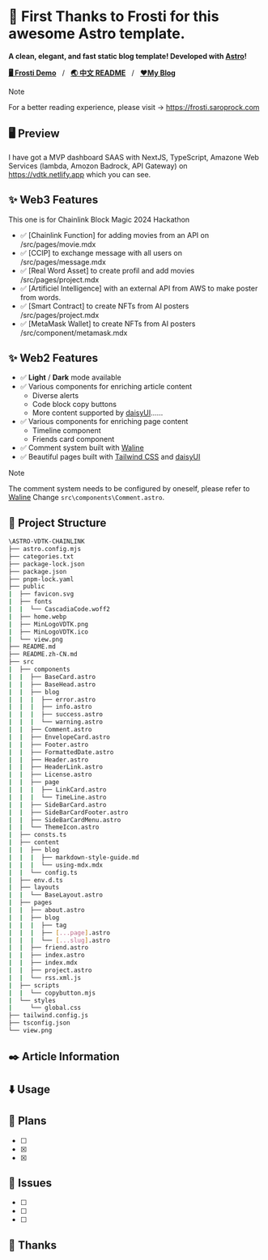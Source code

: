 # 🧊 First Thanks to Frosti for this awesome Astro template.

**A clean, elegant, and fast static blog template! Developed with [Astro](https://astro.build/)!**

[**🖥️ Frosti Demo**](https://frosti.saroprock.com)&nbsp;&nbsp;&nbsp;/&nbsp;&nbsp;&nbsp;[**🌏 中文 README**](https://github.com/EveSunMaple/Frosti/blob/main/README.zh-CN.md)&nbsp;&nbsp;&nbsp;/&nbsp;&nbsp;&nbsp;[**❤️My Blog**](https://www.saroprock.com)

> [!NOTE]
> For a better reading experience, please visit -> https://frosti.saroprock.com

## 🖥️ Preview

I have got a MVP dashboard SAAS with NextJS, TypeScript, Amazone Web Services (lambda, Amozon Badrock, API Gateway) on
https://vdtk.netlify.app which you can see.

## ✨ Web3 Features

This one is for Chainlink Block Magic 2024 Hackathon

- ✅ [Chainlink Function] for adding movies from an API on /src/pages/movie.mdx
- ✅ [CCIP] to exchange message with all users on /src/pages/message.mdx
- ✅ [Real Word Asset] to create profil and add movies /src/pages/project.mdx
- ✅ [Artificiel Intelligence] with an external API from AWS to make poster from words.
- ✅ [Smart Contract] to create NFTs from AI posters /src/pages/project.mdx
- ✅ [MetaMask Wallet] to create NFTs from AI posters /src/component/metamask.mdx

## ✨ Web2 Features

- ✅ **Light** / **Dark** mode available
- ✅ Various components for enriching article content
  - Diverse alerts
  - Code block copy buttons
  - More content supported by [daisyUI](https://daisyui.com/)……
- ✅ Various components for enriching page content
  - Timeline component
  - Friends card component
- ✅ Comment system built with [Waline](https://waline.js.org/)
- ✅ Beautiful pages built with [Tailwind CSS](https://tailwindcss.com/) and [daisyUI](https://daisyui.com/)

> [!NOTE]
> The comment system needs to be configured by oneself, please refer to [Waline](https://waline.js.org/) Change `src\components\Comment.astro`.

## 🚀 Project Structure

```sh
\ASTRO-VDTK-CHAINLINK
├── astro.config.mjs
├── categories.txt
├── package-lock.json
├── package.json
├── pnpm-lock.yaml
├── public
|  ├── favicon.svg
|  ├── fonts
|  |  └── CascadiaCode.woff2
|  ├── home.webp
|  ├── MinLogoVDTK.png
|  ├── MinLogoVDTK.ico
|  └── view.png
├── README.md
├── README.zh-CN.md
├── src
|  ├── components
|  |  ├── BaseCard.astro
|  |  ├── BaseHead.astro
|  |  ├── blog
|  |  |  ├── error.astro
|  |  |  ├── info.astro
|  |  |  ├── success.astro
|  |  |  └── warning.astro
|  |  ├── Comment.astro
|  |  ├── EnvelopeCard.astro
|  |  ├── Footer.astro
|  |  ├── FormattedDate.astro
|  |  ├── Header.astro
|  |  ├── HeaderLink.astro
|  |  ├── License.astro
|  |  ├── page
|  |  |  ├── LinkCard.astro
|  |  |  └── TimeLine.astro
|  |  ├── SideBarCard.astro
|  |  ├── SideBarCardFooter.astro
|  |  ├── SideBarCardMenu.astro
|  |  └── ThemeIcon.astro
|  ├── consts.ts
|  ├── content
|  |  ├── blog
|  |  |  ├── markdown-style-guide.md
|  |  |  └── using-mdx.mdx
|  |  └── config.ts
|  ├── env.d.ts
|  ├── layouts
|  |  └── BaseLayout.astro
|  ├── pages
|  |  ├── about.astro
|  |  ├── blog
|  |  |  ├── tag
|  |  |  ├── [...page].astro
|  |  |  └── [...slug].astro
|  |  ├── friend.astro
|  |  ├── index.astro
|  |  ├── index.mdx
|  |  ├── project.astro
|  |  └── rss.xml.js
|  ├── scripts
|  |  └── copybutton.mjs
|  └── styles
|     └── global.css
├── tailwind.config.js
├── tsconfig.json
└── view.png
```

## ✒️ Article Information

## ⬇️ Usage

## 🎯 Plans

- [ ]
- [x]
- [x]

## 👀 Issues

- [ ]
- [ ]
- [ ]

## 🎉 Thanks
